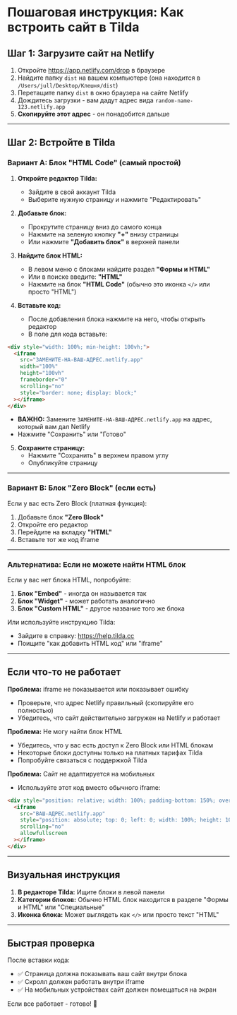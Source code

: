 # Пошаговая инструкция: Как встроить сайт в Tilda

## Шаг 1: Загрузите сайт на Netlify

1. Откройте https://app.netlify.com/drop в браузере
2. Найдите папку `dist` на вашем компьютере (она находится в `/Users/jull/Desktop/Клешня/dist`)
3. Перетащите папку `dist` в окно браузера на сайте Netlify
4. Дождитесь загрузки - вам дадут адрес вида `random-name-123.netlify.app`
5. **Скопируйте этот адрес** - он понадобится дальше

---

## Шаг 2: Встройте в Tilda

### Вариант A: Блок "HTML Code" (самый простой)

1. **Откройте редактор Tilda:**
   - Зайдите в свой аккаунт Tilda
   - Выберите нужную страницу и нажмите "Редактировать"

2. **Добавьте блок:**
   - Прокрутите страницу вниз до самого конца
   - Нажмите на зеленую кнопку **"+"** внизу страницы
   - Или нажмите **"Добавить блок"** в верхней панели

3. **Найдите блок HTML:**
   - В левом меню с блоками найдите раздел **"Формы и HTML"**
   - Или в поиске введите: **"HTML"**
   - Нажмите на блок **"HTML Code"** (обычно это иконка `</>` или просто "HTML")

4. **Вставьте код:**
   - После добавления блока нажмите на него, чтобы открыть редактор
   - В поле для кода вставьте:
   
```html
<div style="width: 100%; min-height: 100vh;">
  <iframe 
    src="ЗАМЕНИТЕ-НА-ВАШ-АДРЕС.netlify.app" 
    width="100%" 
    height="100vh" 
    frameborder="0"
    scrolling="no"
    style="border: none; display: block;"
  ></iframe>
</div>
```

   - **ВАЖНО:** Замените `ЗАМЕНИТЕ-НА-ВАШ-АДРЕС.netlify.app` на адрес, который вам дал Netlify
   - Нажмите "Сохранить" или "Готово"

5. **Сохраните страницу:**
   - Нажмите "Сохранить" в верхнем правом углу
   - Опубликуйте страницу

---

### Вариант B: Блок "Zero Block" (если есть)

Если у вас есть Zero Block (платная функция):

1. Добавьте блок **"Zero Block"**
2. Откройте его редактор
3. Перейдите на вкладку **"HTML"**
4. Вставьте тот же код iframe

---

### Альтернатива: Если не можете найти HTML блок

Если у вас нет блока HTML, попробуйте:

1. **Блок "Embed"** - иногда он называется так
2. **Блок "Widget"** - может работать аналогично
3. **Блок "Custom HTML"** - другое название того же блока

Или используйте инструкцию Tilda:
- Зайдите в справку: https://help.tilda.cc
- Поищите "как добавить HTML код" или "iframe"

---

## Если что-то не работает

**Проблема:** iframe не показывается или показывает ошибку
- Проверьте, что адрес Netlify правильный (скопируйте его полностью)
- Убедитесь, что сайт действительно загружен на Netlify и работает

**Проблема:** Не могу найти блок HTML
- Убедитесь, что у вас есть доступ к Zero Block или HTML блокам
- Некоторые блоки доступны только на платных тарифах Tilda
- Попробуйте связаться с поддержкой Tilda

**Проблема:** Сайт не адаптируется на мобильных
- Используйте этот код вместо обычного iframe:

```html
<div style="position: relative; width: 100%; padding-bottom: 150%; overflow: hidden; height: 0;">
  <iframe 
    src="ВАШ-АДРЕС.netlify.app" 
    style="position: absolute; top: 0; left: 0; width: 100%; height: 100%; border: none;"
    scrolling="no"
    allowfullscreen
  ></iframe>
</div>
```

---

## Визуальная инструкция

1. **В редакторе Tilda:** Ищите блоки в левой панели
2. **Категории блоков:** Обычно HTML блок находится в разделе "Формы и HTML" или "Специальные"
3. **Иконка блока:** Может выглядеть как `</>` или просто текст "HTML"

---

## Быстрая проверка

После вставки кода:
- ✅ Страница должна показывать ваш сайт внутри блока
- ✅ Скролл должен работать внутри iframe
- ✅ На мобильных устройствах сайт должен помещаться на экран

Если все работает - готово! 🎉

